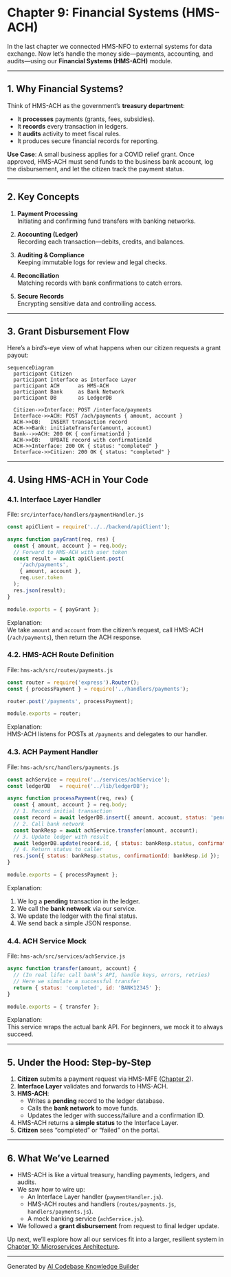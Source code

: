 # Chapter 9: Financial Systems (HMS-ACH)

In the last chapter we connected HMS-NFO to external systems for data exchange. Now let’s handle the money side—payments, accounting, and audits—using our **Financial Systems (HMS-ACH)** module.

---

## 1. Why Financial Systems?

Think of HMS-ACH as the government’s **treasury department**:

- It **processes** payments (grants, fees, subsidies).
- It **records** every transaction in ledgers.
- It **audits** activity to meet fiscal rules.
- It produces secure financial records for reporting.

**Use Case**: A small business applies for a COVID relief grant. Once approved, HMS-ACH must send funds to the business bank account, log the disbursement, and let the citizen track the payment status.

---

## 2. Key Concepts

1. **Payment Processing**  
   Initiating and confirming fund transfers with banking networks.

2. **Accounting (Ledger)**  
   Recording each transaction—debits, credits, and balances.

3. **Auditing & Compliance**  
   Keeping immutable logs for review and legal checks.

4. **Reconciliation**  
   Matching records with bank confirmations to catch errors.

5. **Secure Records**  
   Encrypting sensitive data and controlling access.

---

## 3. Grant Disbursement Flow

Here’s a bird’s-eye view of what happens when our citizen requests a grant payout:

```mermaid
sequenceDiagram
  participant Citizen
  participant Interface as Interface Layer
  participant ACH      as HMS-ACH
  participant Bank     as Bank Network
  participant DB       as LedgerDB

  Citizen->>Interface: POST /interface/payments
  Interface->>ACH: POST /ach/payments { amount, account }
  ACH->>DB:   INSERT transaction record
  ACH->>Bank: initiateTransfer(amount, account)
  Bank-->>ACH: 200 OK { confirmationId }
  ACH->>DB:   UPDATE record with confirmationId
  ACH->>Interface: 200 OK { status: "completed" }
  Interface->>Citizen: 200 OK { status: "completed" }
```

---

## 4. Using HMS-ACH in Your Code

### 4.1. Interface Layer Handler

File: `src/interface/handlers/paymentHandler.js`

```js
const apiClient = require('../../backend/apiClient');

async function payGrant(req, res) {
  const { amount, account } = req.body;
  // Forward to HMS-ACH with user token
  const result = await apiClient.post(
    '/ach/payments',
    { amount, account },
    req.user.token
  );
  res.json(result);
}

module.exports = { payGrant };
```

Explanation:  
We take `amount` and `account` from the citizen’s request, call HMS-ACH (`/ach/payments`), then return the ACH response.

### 4.2. HMS-ACH Route Definition

File: `hms-ach/src/routes/payments.js`

```js
const router = require('express').Router();
const { processPayment } = require('../handlers/payments');

router.post('/payments', processPayment);

module.exports = router;
```

Explanation:  
HMS-ACH listens for POSTs at `/payments` and delegates to our handler.

### 4.3. ACH Payment Handler

File: `hms-ach/src/handlers/payments.js`

```js
const achService = require('../services/achService');
const ledgerDB   = require('../lib/ledgerDB');

async function processPayment(req, res) {
  const { amount, account } = req.body;
  // 1. Record initial transaction
  const record = await ledgerDB.insert({ amount, account, status: 'pending' });
  // 2. Call bank network
  const bankResp = await achService.transfer(amount, account);
  // 3. Update ledger with result
  await ledgerDB.update(record.id, { status: bankResp.status, confirmationId: bankResp.id });
  // 4. Return status to caller
  res.json({ status: bankResp.status, confirmationId: bankResp.id });
}

module.exports = { processPayment };
```

Explanation:  
1. We log a **pending** transaction in the ledger.  
2. We call the **bank network** via our service.  
3. We update the ledger with the final status.  
4. We send back a simple JSON response.

### 4.4. ACH Service Mock

File: `hms-ach/src/services/achService.js`

```js
async function transfer(amount, account) {
  // (In real life: call bank’s API, handle keys, errors, retries)
  // Here we simulate a successful transfer
  return { status: 'completed', id: 'BANK12345' };
}

module.exports = { transfer };
```

Explanation:  
This service wraps the actual bank API. For beginners, we mock it to always succeed.

---

## 5. Under the Hood: Step-by-Step

1. **Citizen** submits a payment request via HMS-MFE ([Chapter 2](02_frontend_interface__hms_mfe__.md)).  
2. **Interface Layer** validates and forwards to HMS-ACH.  
3. **HMS-ACH**:
   - Writes a **pending** record to the ledger database.
   - Calls the **bank network** to move funds.
   - Updates the ledger with success/failure and a confirmation ID.
4. HMS-ACH returns a **simple status** to the Interface Layer.  
5. **Citizen** sees “completed” or “failed” on the portal.

---

## 6. What We’ve Learned

- HMS-ACH is like a virtual treasury, handling payments, ledgers, and audits.  
- We saw how to wire up:
  - An Interface Layer handler (`paymentHandler.js`).
  - HMS-ACH routes and handlers (`routes/payments.js`, `handlers/payments.js`).  
  - A mock banking service (`achService.js`).
- We followed a **grant disbursement** from request to final ledger update.

Up next, we’ll explore how all our services fit into a larger, resilient system in [Chapter 10: Microservices Architecture](10_microservices_architecture_.md).

---

Generated by [AI Codebase Knowledge Builder](https://github.com/The-Pocket/Tutorial-Codebase-Knowledge)